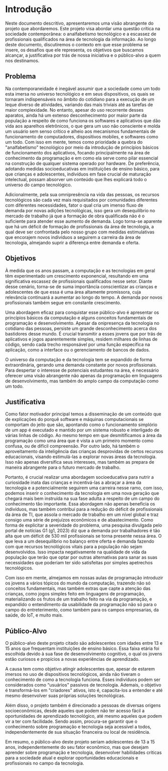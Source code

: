 # Introdução

Neste documento descritivo, apresentaremos uma visão abrangente do projeto que abordaremos. Este projeto visa abordar uma questão crítica na sociedade contemporânea: o analfabetismo tecnológico e a escassez de profissionais qualificados na área de tecnologia da informação. Ao longo deste documento, discutiremos o contexto em que esse problema se insere, os desafios que ele representa, os objetivos que buscamos alcançar, a justificativa por trás de nossa iniciativa e o público-alvo a quem nos destinamos.

## Problema

Na contemporaneidade é inegável assumir que a sociedade como um todo esta imersa no universo tecnológico e em seus dispositivos, os quais se tornaram indispensáveis no âmbito do cotidiano para a execução de um leque diverso de atividades, variando das mais triviais até as tarefas de maior complexidade. No entanto, apesar do uso recorrente desses aparatos, ainda há um extenso desconhecimento por maior parte da população a respeito de como funciona os softwares e aplicativos que dão vida aos aparelhos eletrônicos, o que gera um uso não consciente e molda um usuário sem senso crítico e alheio aos mecanismos fundamentais de funcionamento de computadores, dispositivos mobiles, e softwares como um todo. Com isso em mente, temos como prioridade a quebra do "analfabetismo" tecnológico por meio da introdução de princípios básicos de funcionamento dos aplicativos, focando principalmente na área de conhecimento da programação e em como ela serve como pilar essencial na construção de qualquer sistema operado por hardware. De preferência, adotando medidas socioeducativas em instituições de ensino básico, para que crianças e adolescentes, indivíduos em fase crucial de maturação intelectual, possam absorver um conteúdo que lhes explicará todo o universo do campo tecnológico.

Adicionalmente, pela sua omnipresência na vida das pessoas, os recursos tecnológicos são cada vez mais requisitados por comunidades diferentes com diferentes necessidades, fator o qual cria um imenso fluxo de demanda por novas adições tecnológicas, isso gera um desequilíbrio no mercado de trabalho já que a formação de obra qualificada não é o suficiente para atender esse aumento de demanda. Logo torna-se aparente que há um déficit de formação de profissionais da área de tecnologia, a qual deve ser confrontada pelo nosso grupo com medidas estimulativas que encorajem novos indivíduos a seguirem a carreira da área de tecnologia, almejando suprir a diferença entre demanda e oferta.

## Objetivos

À medida que os anos passam, a computação e as tecnologias em geral têm experimentado um crescimento exponencial, resultando em uma significativa escassez de profissionais qualificados nesse setor. Diante desse cenário, torna-se de suma importância conscientizar as crianças e adolescentes de que essa é uma área altamente promissora, cuja relevância continuará a aumentar ao longo do tempo. A demanda por novos profissionais também segue em constante crescimento.

Uma abordagem eficaz para conquistar esse público-alvo é apresentar os princípios básicos da computação e alguns conceitos fundamentais de programação e desenvolvimento. Apesar da onipresença da tecnologia no cotidiano das pessoas, persiste um grande desconhecimento acerca dos bastidores desse mundo. É crucial transmitir a esses jovens que por trás de aplicativos e jogos aparentemente simples, residem milhares de linhas de código, sendo cada trecho responsável por uma função específica na aplicação, como a interface ou o gerenciamento de bancos de dados.

O universo da computação e da tecnologia tem se expandido de forma extraordinária, gerando uma demanda constante por novos profissionais. Para despertar o interesse de potenciais estudantes na área, é necessário oferecer uma visão abrangente não apenas da programação em linguagens de desenvolvimento, mas também do amplo campo da computação como um todo.

## Justificativa

Como fator motivador principal temos a disseminação de um conteúdo que de explicações do porquê software e máquinas computacionais se comportam do jeito que são, apontando como o funcionamento simplório de um app é executado e mantido por um sistema robusto e interligado de várias linhas de código. Ao mesmo tempo em que desmitificamos a área da programação como uma área que é vista a um primeiro momento como confusa, ou de difícil compreensão. Por outro lado, há também o aproveitamento da inteligência das crianças desprovidas de certos recursos educacionais, visando estimulá-las a explorar novas áreas da tecnologia. Isso não apenas diversifica seus interesses, mas também as prepara de maneira abrangente para o futuro mercado de trabalho.

Portanto, é crucial realizar uma abordagem socioeducativa para nutrir a curiosidade inata das crianças e incentivá-las a abraçar a área da tecnologia e a potencialmente seguirem uma carreira nesse ramo, com isso, podemos inserir o conhecimento da tecnologia em uma nova geração que chegará mais bem instruída na sua fase adulta a respeito de um campo do conhecimento tão importante. Essa abordagem não apenas beneficia os indivíduos, mas também contribui para a redução do déficit de profissionais da área de TI, que assola o mercado de trabalho em um nível global e traz consigo uma série de prejuízos econômicos e de abastecimento. Como forma de explicitar a severidade do problema, uma pesquisa divulgada pelo portal de notícias G1 (g1, 2023) diz que a demanda por trabalhadores é tão alta que um déficit de 530 mil profissionais se torna presente nessa área. O que leva a um desequilíbrio no balanço entre oferta e demanda fazendo com que recursos tecnológicos vitais para a população não sejam desenvolvidos. Isso impacta negativamente na qualidade de vida da população que terão que optar por outras alternativas para sanar as suas necessidades que poderiam ter sido satisfeitas por simples apetrechos tecnológicos.

Com isso em mente, almejamos em nossas aulas de programação introduzir os jovens a vários tópicos do mundo da computação, trazendo não só conceitos fundamentais, mas também extras que capte a atenção das crianças, como jogos simples feito em linguagens de programação, materializando os frutos de um trabalho feito na via da programação, e expandido o entendimento da usabilidade da programação não só para o campo do entreterimento, como também para os campos empresarias, da saúde, do IoT, e muito mais.

## Público-Alvo

O público-alvo deste projeto citado são adolescentes com idades entre 13 e 15 anos que frequentam instituições de ensino básico. Essa faixa etária foi escolhida devido à sua fase de desenvolvimento cognitivo, o qual os jovens estão curiosos e propícios a novas experiências de aprendizado.

A causa tem como objetivo  atingir adolescentes que, apesar de estarem imersos no uso de dispositivos tecnológicos, ainda não tiveram o conhecimento de como a tecnologia funciona. Esses indivíduos podem ser considerados como “usuários" passivos de tecnologia. Ademais, o objetivo é transformá-los em "criadores" ativos, isto é, capacita-los a entender e até mesmo desenvolver suas próprias soluções tecnológicas.

Além disso, o projeto também é direcionado a pessoas de diversas origens socioeconômicas, desde aqueles que podem não ter acesso fácil a oportunidades de aprendizado tecnológico, até mesmo aqueles que podem vir a ter com facilidade. 
Sendo assim, procura-se garantir que o conhecimento sobre programação e tecnologia seja acessível a todos, independentemente de sua situação financeira ou local de residência.

Em resumo, o público-alvo deste projeto seriam adolescentes de 13 a 15 anos, independentemente do seu fator econômico, mas que desejam aprender sobre programação e tecnologia, desenvolver habilidades críticas para a sociedade atual e explorar oportunidades educacionais e profissionais no campo da tecnologia. 
